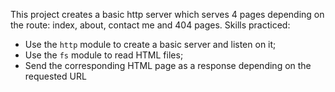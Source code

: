 This project creates a basic http server which serves 4 pages depending on the route: 
index, about, contact me and 404 pages. Skills practiced:

- Use the `http` module to create a basic server and listen on it;
- Use the `fs` module to read HTML files;
- Send the corresponding HTML page as a response depending on the requested URL